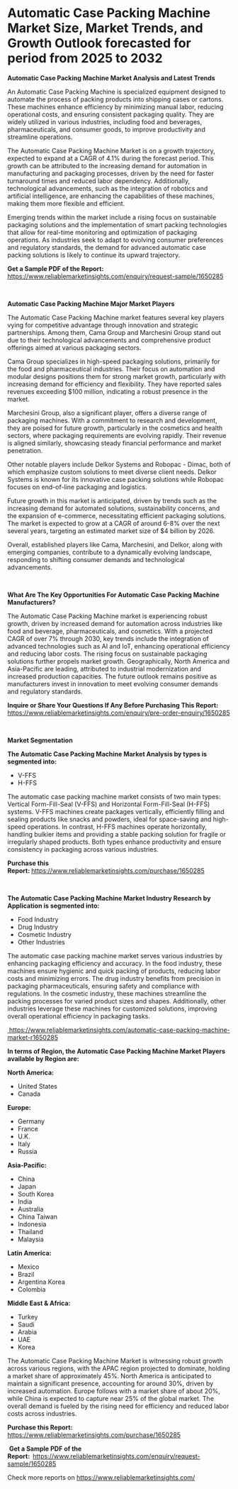 <p><h1>Automatic Case Packing Machine Market Size, Market Trends, and Growth Outlook forecasted for period from 2025 to 2032</h1></p><p><strong>Automatic Case Packing Machine Market Analysis and Latest Trends</strong></p>
<p><p>An Automatic Case Packing Machine is specialized equipment designed to automate the process of packing products into shipping cases or cartons. These machines enhance efficiency by minimizing manual labor, reducing operational costs, and ensuring consistent packaging quality. They are widely utilized in various industries, including food and beverages, pharmaceuticals, and consumer goods, to improve productivity and streamline operations.</p><p>The Automatic Case Packing Machine Market is on a growth trajectory, expected to expand at a CAGR of 4.1% during the forecast period. This growth can be attributed to the increasing demand for automation in manufacturing and packaging processes, driven by the need for faster turnaround times and reduced labor dependency. Additionally, technological advancements, such as the integration of robotics and artificial intelligence, are enhancing the capabilities of these machines, making them more flexible and efficient.</p><p>Emerging trends within the market include a rising focus on sustainable packaging solutions and the implementation of smart packing technologies that allow for real-time monitoring and optimization of packaging operations. As industries seek to adapt to evolving consumer preferences and regulatory standards, the demand for advanced automatic case packing solutions is likely to continue its upward trajectory.</p></p>
<p><strong>Get a Sample PDF of the Report:&nbsp;</strong> <a href="https://www.reliablemarketinsights.com/enquiry/request-sample/1650285?utm_campaign=3121&utm_medium=2&utm_source=Github&utm_content=ia&utm_term=08042025&utm_id=automatic-case-packing-machine">https://www.reliablemarketinsights.com/enquiry/request-sample/1650285</a></p>
<p>&nbsp;</p>
<p><strong>Automatic Case Packing Machine Major Market Players</strong></p>
<p><p>The Automatic Case Packing Machine market features several key players vying for competitive advantage through innovation and strategic partnerships. Among them, Cama Group and Marchesini Group stand out due to their technological advancements and comprehensive product offerings aimed at various packaging sectors.</p><p>Cama Group specializes in high-speed packaging solutions, primarily for the food and pharmaceutical industries. Their focus on automation and modular designs positions them for strong market growth, particularly with increasing demand for efficiency and flexibility. They have reported sales revenues exceeding $100 million, indicating a robust presence in the market.</p><p>Marchesini Group, also a significant player, offers a diverse range of packaging machines. With a commitment to research and development, they are poised for future growth, particularly in the cosmetics and health sectors, where packaging requirements are evolving rapidly. Their revenue is aligned similarly, showcasing steady financial performance and market penetration.</p><p>Other notable players include Delkor Systems and Robopac - Dimac, both of which emphasize custom solutions to meet diverse client needs. Delkor Systems is known for its innovative case packing solutions while Robopac focuses on end-of-line packaging and logistics.</p><p>Future growth in this market is anticipated, driven by trends such as the increasing demand for automated solutions, sustainability concerns, and the expansion of e-commerce, necessitating efficient packaging solutions. The market is expected to grow at a CAGR of around 6-8% over the next several years, targeting an estimated market size of $4 billion by 2026.</p><p>Overall, established players like Cama, Marchesini, and Delkor, along with emerging companies, contribute to a dynamically evolving landscape, responding to shifting consumer demands and technological advancements.</p></p>
<p>&nbsp;</p>
<p><strong>What Are The Key Opportunities For Automatic Case Packing Machine Manufacturers?</strong></p>
<p><p>The Automatic Case Packing Machine market is experiencing robust growth, driven by increased demand for automation across industries like food and beverage, pharmaceuticals, and cosmetics. With a projected CAGR of over 7% through 2030, key trends include the integration of advanced technologies such as AI and IoT, enhancing operational efficiency and reducing labor costs. The rising focus on sustainable packaging solutions further propels market growth. Geographically, North America and Asia-Pacific are leading, attributed to industrial modernization and increased production capacities. The future outlook remains positive as manufacturers invest in innovation to meet evolving consumer demands and regulatory standards.</p></p>
<p><strong>Inquire or Share Your Questions If Any Before Purchasing This Report:</strong> <a href="https://www.reliablemarketinsights.com/enquiry/pre-order-enquiry/1650285?utm_campaign=3121&utm_medium=2&utm_source=Github&utm_content=ia&utm_term=08042025&utm_id=automatic-case-packing-machine">https://www.reliablemarketinsights.com/enquiry/pre-order-enquiry/1650285</a></p>
<p>&nbsp;</p>
<p><strong>Market Segmentation</strong></p>
<p><strong>The Automatic Case Packing Machine Market Analysis by types is segmented into:</strong></p>
<p><ul><li>V-FFS</li><li>H-FFS</li></ul></p>
<p><p>The automatic case packing machine market consists of two main types: Vertical Form-Fill-Seal (V-FFS) and Horizontal Form-Fill-Seal (H-FFS) systems. V-FFS machines create packages vertically, efficiently filling and sealing products like snacks and powders, ideal for space-saving and high-speed operations. In contrast, H-FFS machines operate horizontally, handling bulkier items and providing a stable packing solution for fragile or irregularly shaped products. Both types enhance productivity and ensure consistency in packaging across various industries.</p></p>
<p><strong>Purchase this Report:&nbsp;</strong><a href="https://www.reliablemarketinsights.com/purchase/1650285?utm_campaign=3121&utm_medium=2&utm_source=Github&utm_content=ia&utm_term=08042025&utm_id=automatic-case-packing-machine">https://www.reliablemarketinsights.com/purchase/1650285</a></p>
<p>&nbsp;</p>
<p><strong>The Automatic Case Packing Machine Market Industry Research by Application is segmented into:</strong></p>
<p><ul><li>Food Industry</li><li>Drug Industry</li><li>Cosmetic Industry</li><li>Other Industries</li></ul></p>
<p><p>The automatic case packing machine market serves various industries by enhancing packaging efficiency and accuracy. In the food industry, these machines ensure hygienic and quick packing of products, reducing labor costs and minimizing errors. The drug industry benefits from precision in packaging pharmaceuticals, ensuring safety and compliance with regulations. In the cosmetic industry, these machines streamline the packing processes for varied product sizes and shapes. Additionally, other industries leverage these machines for customized solutions, improving overall operational efficiency in packaging tasks.</p></p>
<p><a href="https://www.reliablemarketinsights.com/automatic-case-packing-machine-market-r1650285?utm_campaign=3121&utm_medium=2&utm_source=Github&utm_content=ia&utm_term=08042025&utm_id=automatic-case-packing-machine">&nbsp;https://www.reliablemarketinsights.com/automatic-case-packing-machine-market-r1650285</a></p>
<p><strong>In terms of Region, the Automatic Case Packing Machine Market Players available by Region are:</strong></p>
<p>
    <p> <strong> North America: </strong>
        <ul>
            <li>United States</li>
            <li>Canada</li>
        </ul>
        </p> 
    <p> <strong> Europe: </strong>
        <ul>
            <li>Germany</li>
            <li>France</li>
            <li>U.K.</li>
            <li>Italy</li>
            <li>Russia</li>
        </ul>
        </p> 
    <p> <strong> Asia-Pacific: </strong>
        <ul>
            <li>China</li>
            <li>Japan</li>
            <li>South Korea</li>
            <li>India</li>
            <li>Australia</li>
            <li>China Taiwan</li>
            <li>Indonesia</li>
            <li>Thailand</li>
            <li>Malaysia</li>
        </ul>
        </p> 
    <p> <strong> Latin America: </strong>
        <ul>
            <li>Mexico</li>
            <li>Brazil</li>
            <li>Argentina Korea</li>
            <li>Colombia</li>
        </ul>
        </p> 
    <p> <strong> Middle East & Africa: </strong>
        <ul>
            <li>Turkey</li>
            <li>Saudi</li>
            <li>Arabia</li>
            <li>UAE</li>
            <li>Korea</li>
        </ul>
    </p>
    </p>
<p><p>The Automatic Case Packing Machine Market is witnessing robust growth across various regions, with the APAC region projected to dominate, holding a market share of approximately 45%. North America is anticipated to maintain a significant presence, accounting for around 30%, driven by increased automation. Europe follows with a market share of about 20%, while China is expected to capture near 25% of the global market. The overall demand is fueled by the rising need for efficiency and reduced labor costs across industries.</p></p>
<p><strong>Purchase this Report: </strong><a href="https://www.reliablemarketinsights.com/purchase/1650285?utm_campaign=3121&utm_medium=2&utm_source=Github&utm_content=ia&utm_term=08042025&utm_id=automatic-case-packing-machine">https://www.reliablemarketinsights.com/purchase/1650285</a></p>
<p>&nbsp;<strong>Get a Sample PDF of the Report:&nbsp;&nbsp;</strong><a href="https://www.reliablemarketinsights.com/enquiry/request-sample/1650285?utm_campaign=3121&utm_medium=2&utm_source=Github&utm_content=ia&utm_term=08042025&utm_id=automatic-case-packing-machine">https://www.reliablemarketinsights.com/enquiry/request-sample/1650285</a></p>
<p><strong></strong></p>
<p>Check more reports on <a href="https://www.reliablemarketinsights.com/?utm_campaign=3121&utm_medium=2&utm_source=Github&utm_content=ia&utm_term=08042025&utm_id=automatic-case-packing-machine">https://www.reliablemarketinsights.com/</a></p>